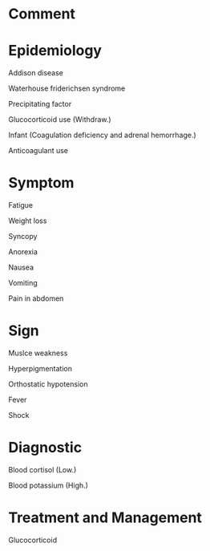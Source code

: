 # Comment

# Epidemiology

Addison disease

Waterhouse friderichsen syndrome

Precipitating factor

Glucocorticoid use
(Withdraw.)

Infant
(Coagulation deficiency and adrenal hemorrhage.)

Anticoagulant use

# Symptom

Fatigue

Weight loss

Syncopy

Anorexia

Nausea

Vomiting

Pain in abdomen

# Sign

Muslce weakness

Hyperpigmentation

Orthostatic hypotension

Fever

Shock

# Diagnostic

Blood cortisol
(Low.)

Blood potassium
(High.)

# Treatment and Management

Glucocorticoid
